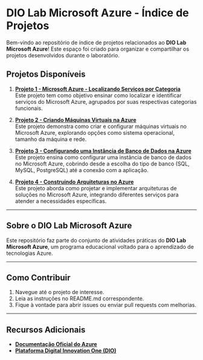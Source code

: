 # DIO Lab Microsoft Azure - Índice de Projetos

Bem-vindo ao repositório de índice de projetos relacionados ao **DIO Lab Microsoft Azure**! Este espaço foi criado para organizar e compartilhar os projetos desenvolvidos durante o laboratório.

## Projetos Disponíveis

1. [**Projeto 1 - Microsoft Azure - Localizando Serviços por Categoria**](./projeto1/README.md)  
   Este projeto tem como objetivo ensinar como localizar e identificar serviços do Microsoft Azure, agrupados por suas respectivas categorias funcionais.

2. [**Projeto 2 - Criando Máquinas Virtuais na Azure**](./projeto2/README.md)  
   Este projeto demonstra como criar e configurar máquinas virtuais no Microsoft Azure, explorando opções como sistema operacional, tamanho da máquina e rede.

3. [**Projeto 3 - Configurando uma Instância de Banco de Dados na Azure**](./projeto3/README.md)  
   Este projeto ensina como configurar uma instância de banco de dados no Microsoft Azure, cobrindo desde a escolha do tipo de banco (SQL, MySQL, PostgreSQL) até a conexão com a aplicação.

4. [**Projeto 4 - Construindo Arquiteturas no Azure**](./projeto4/README.md)  
   Este projeto aborda como projetar e implementar arquiteturas de soluções no Microsoft Azure, integrando diferentes serviços para atender a necessidades específicas.

---

## Sobre o DIO Lab Microsoft Azure
Este repositório faz parte do conjunto de atividades práticas do **DIO Lab Microsoft Azure**, um programa educacional voltado para o aprendizado de tecnologias Azure.

---

## Como Contribuir

1. Navegue até o projeto de interesse.
2. Leia as instruções no README.md correspondente.
3. Fique à vontade para abrir issues ou enviar pull requests com melhorias.

---

## Recursos Adicionais

- [**Documentação Oficial do Azure**](https://learn.microsoft.com/azure/)
- [**Plataforma Digital Innovation One (DIO)**](https://www.dio.me/)
